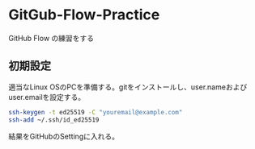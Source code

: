 # GitGub-Flow-Practice
GitHub Flow の練習をする

## 初期設定
適当なLinux OSのPCを準備する。gitをインストールし、user.nameおよびuser.emailを設定する。
```bash
ssh-keygen -t ed25519 -C "youremail@example.com"
ssh-add ~/.ssh/id_ed25519
```
結果をGitHubのSettingに入れる。

